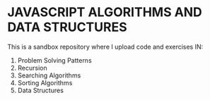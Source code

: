 # JAVASCRIPT ALGORITHMS AND DATA STRUCTURES

This is a sandbox repository where I upload code and exercises IN:

1. Problem Solving Patterns 
2. Recursion
3. Searching Algorithms
4. Sorting Algorithms
5. Data Structures
